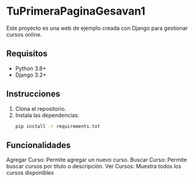 # TuPrimeraPaginaGesavan1

Este proyecto es una web de ejemplo creada con Django para gestionar cursos online.

## Requisitos

- Python 3.8+
- Django 3.2+

## Instrucciones

1. Clona el repositorio.
2. Instala las dependencias:
   ```bash
   pip install -r requirements.txt


 ##  Funcionalidades
Agregar Curso: Permite agregar un nuevo curso.
Buscar Curso: Permite buscar cursos por título o descripción.
Ver Cursos: Muestra todos los cursos disponibles